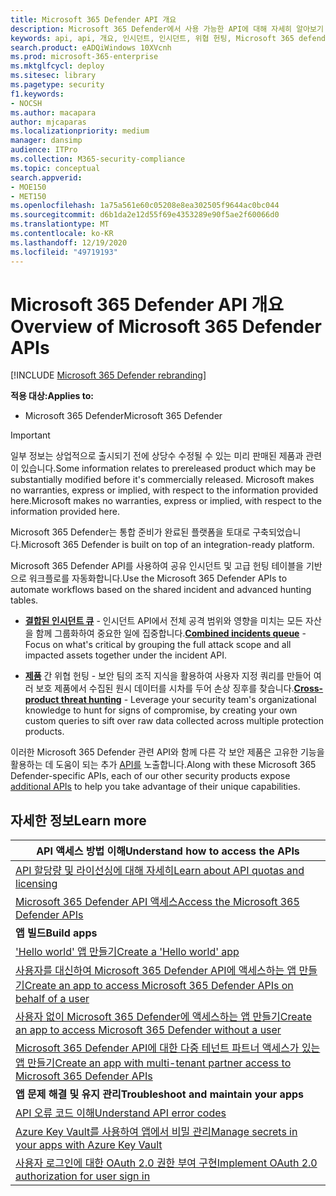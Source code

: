 ```yaml
---
title: Microsoft 365 Defender API 개요
description: Microsoft 365 Defender에서 사용 가능한 API에 대해 자세히 알아보기
keywords: api, api, 개요, 인시던트, 인시던트, 위협 헌팅, Microsoft 365 defender
search.product: eADQiWindows 10XVcnh
ms.prod: microsoft-365-enterprise
ms.mktglfcycl: deploy
ms.sitesec: library
ms.pagetype: security
f1.keywords:
- NOCSH
ms.author: macapara
author: mjcaparas
ms.localizationpriority: medium
manager: dansimp
audience: ITPro
ms.collection: M365-security-compliance
ms.topic: conceptual
search.appverid:
- MOE150
- MET150
ms.openlocfilehash: 1a75a561e60c05208e8ea302505f9644ac0bc044
ms.sourcegitcommit: d6b1da2e12d55f69e4353289e90f5ae2f60066d0
ms.translationtype: MT
ms.contentlocale: ko-KR
ms.lasthandoff: 12/19/2020
ms.locfileid: "49719193"
---
```

# <a name="overview-of--microsoft-365-defender-apis"></a><span data-ttu-id="bfaad-104">Microsoft 365 Defender API 개요</span><span class="sxs-lookup"><span data-stu-id="bfaad-104">Overview of  Microsoft 365 Defender APIs</span></span>

[!INCLUDE [Microsoft 365 Defender rebranding](../includes/microsoft-defender.md)]

<span data-ttu-id="bfaad-105">**적용 대상:**</span><span class="sxs-lookup"><span data-stu-id="bfaad-105">**Applies to:**</span></span>

- <span data-ttu-id="bfaad-106">Microsoft 365 Defender</span><span class="sxs-lookup"><span data-stu-id="bfaad-106">Microsoft 365 Defender</span></span>

> [!IMPORTANT]
> <span data-ttu-id="bfaad-107">일부 정보는 상업적으로 출시되기 전에 상당수 수정될 수 있는 미리 판매된 제품과 관련이 있습니다.</span><span class="sxs-lookup"><span data-stu-id="bfaad-107">Some information relates to prereleased product which may be substantially modified before it's commercially released.</span></span> <span data-ttu-id="bfaad-108">Microsoft makes no warranties, express or implied, with respect to the information provided here.</span><span class="sxs-lookup"><span data-stu-id="bfaad-108">Microsoft makes no warranties, express or implied, with respect to the information provided here.</span></span>

<span data-ttu-id="bfaad-109">Microsoft 365 Defender는 통합 준비가 완료된 플랫폼을 토대로 구축되었습니다.</span><span class="sxs-lookup"><span data-stu-id="bfaad-109">Microsoft 365 Defender is built on top of an integration-ready platform.</span></span>

<span data-ttu-id="bfaad-110">Microsoft 365 Defender API를 사용하여 공유 인시던트 및 고급 헌팅 테이블을 기반으로 워크플로를 자동화합니다.</span><span class="sxs-lookup"><span data-stu-id="bfaad-110">Use the Microsoft 365 Defender APIs to automate workflows based on the shared incident and advanced hunting tables.</span></span>

- <span data-ttu-id="bfaad-111">**[결합된 인시던트 큐](api-incident.md)** - 인시던트 API에서 전체 공격 범위와 영향을 미치는 모든 자산을 함께 그룹화하여 중요한 일에 집중합니다.</span><span class="sxs-lookup"><span data-stu-id="bfaad-111">**[Combined incidents queue](api-incident.md)** - Focus on what's critical by grouping the full attack scope and all impacted assets together under the incident API.</span></span>

- <span data-ttu-id="bfaad-112">**[제품](api-advanced-hunting.md)** 간 위협 헌팅 - 보안 팀의 조직 지식을 활용하여 사용자 지정 쿼리를 만들어 여러 보호 제품에서 수집된 원시 데이터를 시차를 두어 손상 징후를 찾습니다.</span><span class="sxs-lookup"><span data-stu-id="bfaad-112">**[Cross-product threat hunting](api-advanced-hunting.md)** - Leverage your security team's organizational knowledge to hunt for signs of compromise, by creating your own custom queries to sift over raw data collected across multiple protection products.</span></span>

<span data-ttu-id="bfaad-113">이러한 Microsoft 365 Defender 관련 API와 함께 다른 각 보안 제품은 고유한 기능을 활용하는 데 도움이 되는 추가 [API를](api-articles.md) 노출합니다.</span><span class="sxs-lookup"><span data-stu-id="bfaad-113">Along with these Microsoft 365 Defender-specific APIs, each of our other security products expose [additional APIs](api-articles.md) to help you take advantage of their unique capabilities.</span></span>

## <a name="learn-more"></a><span data-ttu-id="bfaad-114">자세한 정보</span><span class="sxs-lookup"><span data-stu-id="bfaad-114">Learn more</span></span>

| <span data-ttu-id="bfaad-115">**API 액세스 방법 이해**</span><span class="sxs-lookup"><span data-stu-id="bfaad-115">**Understand how to access the APIs**</span></span> |
|-|
| [<span data-ttu-id="bfaad-116">API 할당량 및 라이선싱에 대해 자세히</span><span class="sxs-lookup"><span data-stu-id="bfaad-116">Learn about API quotas and licensing</span></span>](api-terms.md) |
| [<span data-ttu-id="bfaad-117">Microsoft 365 Defender API 액세스</span><span class="sxs-lookup"><span data-stu-id="bfaad-117">Access the Microsoft 365 Defender APIs</span></span>](api-access.md) |
| <span data-ttu-id="bfaad-118">**앱 빌드**</span><span class="sxs-lookup"><span data-stu-id="bfaad-118">**Build apps**</span></span> |
| [<span data-ttu-id="bfaad-119">'Hello world' 앱 만들기</span><span class="sxs-lookup"><span data-stu-id="bfaad-119">Create a 'Hello world' app</span></span>](api-hello-world.md) |
| [<span data-ttu-id="bfaad-120">사용자를 대신하여 Microsoft 365 Defender API에 액세스하는 앱 만들기</span><span class="sxs-lookup"><span data-stu-id="bfaad-120">Create an app to access Microsoft 365 Defender APIs on behalf of a user</span></span>](api-create-app-user-context.md) |
| [<span data-ttu-id="bfaad-121">사용자 없이 Microsoft 365 Defender에 액세스하는 앱 만들기</span><span class="sxs-lookup"><span data-stu-id="bfaad-121">Create an app to access Microsoft 365 Defender without a user</span></span>](api-create-app-web.md) |
| [<span data-ttu-id="bfaad-122">Microsoft 365 Defender API에 대한 다중 테넌트 파트너 액세스가 있는 앱 만들기</span><span class="sxs-lookup"><span data-stu-id="bfaad-122">Create an app with multi-tenant partner access to Microsoft 365 Defender APIs</span></span>](api-partner-access.md) |
| <span data-ttu-id="bfaad-123">**앱 문제 해결 및 유지 관리**</span><span class="sxs-lookup"><span data-stu-id="bfaad-123">**Troubleshoot and maintain your apps**</span></span> |
| [<span data-ttu-id="bfaad-124">API 오류 코드 이해</span><span class="sxs-lookup"><span data-stu-id="bfaad-124">Understand API error codes</span></span>](api-error-codes.md) |
| [<span data-ttu-id="bfaad-125">Azure Key Vault를 사용하여 앱에서 비밀 관리</span><span class="sxs-lookup"><span data-stu-id="bfaad-125">Manage secrets in your apps with Azure Key Vault</span></span>](https://docs.microsoft.com/learn/modules/manage-secrets-with-azure-key-vault/) |
| [<span data-ttu-id="bfaad-126">사용자 로그인에 대한 OAuth 2.0 권한 부여 구현</span><span class="sxs-lookup"><span data-stu-id="bfaad-126">Implement OAuth 2.0 authorization for user sign in</span></span>](https://docs.microsoft.com/azure/active-directory/develop/active-directory-v2-protocols-oauth-code) |
